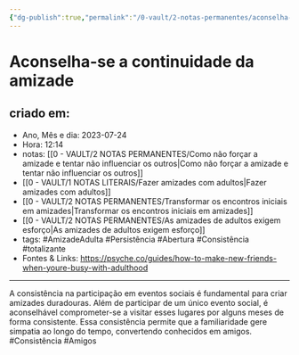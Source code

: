 ```yaml
---
{"dg-publish":true,"permalink":"/0-vault/2-notas-permanentes/aconselha-se-a-continuidade-da-amizade/","tags":["permanente","AmizadeAdulta","Persistência","Abertura","Consistência","totalizante","Amigos"],"dgHomeLink":true,"dgShowLocalGraph":true,"dgShowFileTree":true,"dgEnableSearch":true}
---
```


# Aconselha-se a continuidade da amizade

## criado em: 
-  Ano, Mês e dia: 2023-07-24
- Hora: 12:14
- notas: [[0 - VAULT/2 NOTAS PERMANENTES/Como não forçar a amizade e tentar não influenciar os outros\|Como não forçar a amizade e tentar não influenciar os outros]] 
-  [[0 - VAULT/1 NOTAS LITERAIS/Fazer amizades com adultos\|Fazer amizades com adultos]]
- [[0 - VAULT/2 NOTAS PERMANENTES/Transformar os encontros iniciais em amizades\|Transformar os encontros iniciais em amizades]]
- [[0 - VAULT/2 NOTAS PERMANENTES/As amizades de adultos exigem esforço\|As amizades de adultos exigem esforço]]
- tags: #AmizadeAdulta #Persistência #Abertura #Consistência #totalizante 
- Fontes & Links: https://psyche.co/guides/how-to-make-new-friends-when-youre-busy-with-adulthood
---
A consistência na participação em eventos sociais é fundamental para criar amizades duradouras. Além de participar de um único evento social, é aconselhável comprometer-se a visitar esses lugares por alguns meses de forma consistente. Essa consistência permite que a familiaridade gere simpatia ao longo do tempo, convertendo conhecidos em amigos. #Consistência #Amigos